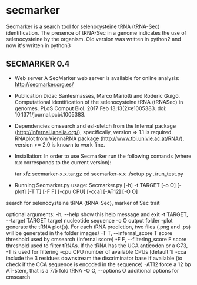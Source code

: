 # secmarker
Secmarker is a search tool for selenocysteine tRNA (tRNA-Sec) identification. 
The presence of tRNA-Sec in a genome indicates the use of selenocysteine by the organism. 
Old version was written in python2 and now it's written in python3

## SECMARKER 0.4

* Web server
  A SecMarker web server is available for online analysis:
  http://secmarker.crg.es/

* Publication
 Didac Santesmasses, Marco Mariotti and Roderic Guigó. Computational identification of the selenocysteine tRNA (tRNASec) in genomes. PLoS Comput Biol. 2017 Feb 13;13(2):e1005383. doi: 10.1371/journal.pcbi.1005383. 

* Dependencies
  cmsearch and esl-sfetch from the Infernal package (http://infernal.janelia.org/), specifically, version => 1.1 is required.
  RNAplot from ViennaRNA package (http://www.tbi.univie.ac.at/RNA/), version >= 2.0 is known to work fine.

* Installation:
  In order to use Secmarker run the following comands (where x.x corresponds to the current version):

  tar xfz secmarker-x.x.tar.gz
  cd secmarker-x.x
  ./setup.py
  ./run_test.py


* Running Secmarker.py
usage: Secmarker.py [-h] -t TARGET [-o O] [-plot] [-T T] [-F F] [-cpu CPU]
                    [-cca] [-AT12] [-O O]

search for selenocysteine tRNA (tRNA-Sec), marker of Sec trait

optional arguments:
  -h, --help            show this help message and exit
  -t TARGET, --target TARGET
                        target nucleotide sequence
  -o O                  output folder
  -plot                 generate the tRNA plot(s). For each tRNA prediction,
                        two files (.png and .ps) will be generated in the
                        folder images/
  -T T, --infernal_score T
                        score threshold used by cmsearch (Infernal score)
  -F F, --filtering_score F
                        score threshold used to filter tRNAs. If the tRNA has
                        the UCA anticodon or a G73, -T is used for filtering
  -cpu CPU              number of available CPUs [default 1]
  -cca                  include the 3 residues downstream the discriminator
                        base if available (to check if the CCA sequence is
                        encoded in the sequence)
  -AT12                 force a 12 bp AT-stem, that is a 7/5 fold tRNA
  -O O, --options O     additional options for cmsearch
  
